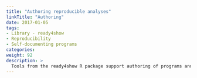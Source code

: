 ```yaml
---
title: "Authoring reproducible analyses"
linkTitle: "Authoring"
date: 2017-01-05
tags:
- Library - ready4show
- Reproducibility
- Self-documenting programs
categories:
weight: 92
description: >
  Tools from the ready4show R package support authoring of programs and subroutines to implement and report analyses with ready4.
---
```


